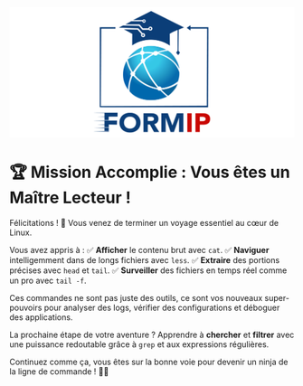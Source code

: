 ![Formip](../assets/formip_logo_padded.png)

# 🏆 Mission Accomplie : Vous êtes un Maître Lecteur !

Félicitations ! 🎉 Vous venez de terminer un voyage essentiel au cœur de Linux.

Vous avez appris à :
✅ **Afficher** le contenu brut avec `cat`.
✅ **Naviguer** intelligemment dans de longs fichiers avec `less`.
✅ **Extraire** des portions précises avec `head` et `tail`.
✅ **Surveiller** des fichiers en temps réel comme un pro avec `tail -f`.

Ces commandes ne sont pas juste des outils, ce sont vos nouveaux super-pouvoirs pour analyser des logs, vérifier des configurations et déboguer des applications.

La prochaine étape de votre aventure ? Apprendre à **chercher** et **filtrer** avec une puissance redoutable grâce à `grep` et aux expressions régulières.

Continuez comme ça, vous êtes sur la bonne voie pour devenir un ninja de la ligne de commande ! 🐧✨